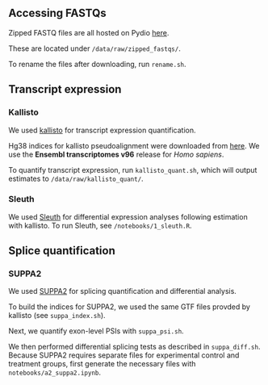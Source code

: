 ## Accessing FASTQs

Zipped FASTQ files are all hosted on Pydio [here](https://distrib.dfci.harvard.edu/ws-mbcf/).

These are located under `/data/raw/zipped_fastqs/`.

To rename the files after downloading, run `rename.sh`.

## Transcript expression

### Kallisto

We used [kallisto](https://github.com/pachterlab/kallisto) for transcript expression quantification.

Hg38 indices for kallisto pseudoalignment were downloaded from [here](https://github.com/pachterlab/kallisto-transcriptome-indices/releases). We use the **Ensembl transcriptomes v96** release for *Homo sapiens*.

To quantify transcript expression, run `kallisto_quant.sh`, which will output estimates to `/data/raw/kallisto_quant/`. 

### Sleuth

We used [Sleuth](https://github.com/pachterlab/sleuth) for differential expression analyses following estimation with kallisto. To run Sleuth, see `/notebooks/1_sleuth.R`.

## Splice quantification

### SUPPA2

We used [SUPPA2](https://github.com/comprna/SUPPA) for splicing quantification and differential analysis. 

To build the indices for SUPPA2, we used the same GTF files provded by kallisto (see `suppa_index.sh`). 

Next, we quantify exon-level PSIs with `suppa_psi.sh`. 

We then performed differential splicing tests as described in `suppa_diff.sh`. Because SUPPA2 requires separate files for experimental control and treatment groups, first generate the necessary files with `notebooks/a2_suppa2.ipynb`.